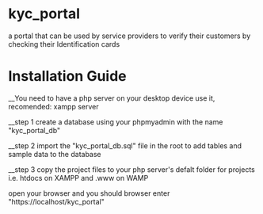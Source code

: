 # kyc_portal
a portal that can be used by service providers to verify their customers by checking their Identification cards


# Installation Guide
__You need to have a php server on your desktop device use it, recomended: xampp server

__step 1
create a database using your phpmyadmin with the name "kyc_portal_db"

__step 2
import the "kyc_portal_db.sql" file in the root to add tables and sample data to the database

__step 3
copy the project files to your php server's defalt folder for projects i.e. htdocs on XAMPP and .www on WAMP

open your browser and you should browser enter "https://localhost/kyc_portal"
